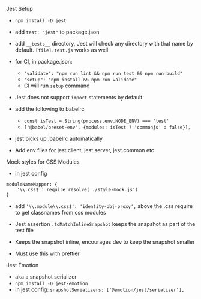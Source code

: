 Jest Setup

- `npm install -D jest`
- add `test: "jest"` to package.json
- add `__tests__` directory, Jest will check any directory with that name by default. `[file].test.js` works as well
- for CI, in package.json:
  - `"validate": "npm run lint && npm run test && npm run build"`
  - `"setup": "npm install && npm run validate"`
  - CI will run `setup` command

- Jest does not support `import` statements by default
- add the following to babelrc
  - `const isTest = String(process.env.NODE_ENV) === 'test'`
  - `['@babel/preset-env', {modules: isTest ? 'commonjs' : false}],`
- jest picks up .babelrc automatically

- Add env files for jest.client, jest.server, jest.common etc

Mock styles for CSS Modules
- in jest config
```
moduleNameMapper: {
    '\\.css$': require.resolve('./style-mock.js')
}
```
- add `'\\.module\\.css$': 'identity-obj-proxy',` above the .css require to get classnames from css modules

- Jest assertion `.toMatchInlineSnapshot` keeps the snapshot as part of the test file
- Keeps the snapshot inline, encourages dev to keep the snapshot smaller
- Must use this with prettier

Jest Emotion
- aka a snapshot serializer
- `npm install -D jest-emotion`
- in jest config: `snapshotSerializers: ['@emotion/jest/serializer'],`